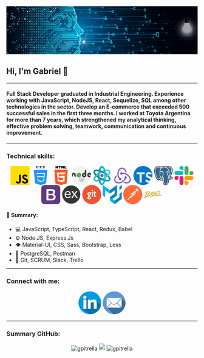 
    

<img src="./DevelopingSolutions.gif" alt="DevelopingSolutions" />
<h2> Hi, I'm Gabriel 👋 </h2>
<hr>
<h4>Full Stack Developer graduated in Industrial Engineering. Experience working with JavaScript, NodeJS, React, Sequelize, SQL among other technologies in the sector. Develop an E-commerce that exceeded 500 successful sales in the first three months. I worked at Toyota Argentina for more than 7 years, which strengthened my analytical thinking, effective problem solving, teamwork, communication and continuous improvement.</h4>
<hr>
<h3>Technical skills:</h3>
<div align="center">
  <img src="./img/skills/js.png" width="50" height="50" align="center"/>
  <img src="/img/skills/css.png" width="50" height="50" align="center"/>
  <img src="/img/skills/html-5.png" width="50" height="50" align="center"/>
  <img src="/img/skills/nodejs.png" width="50" height="50" align="center"/>
  <img src="/img/skills/react.png" width="50" height="50" align="center"/>
  <img src="/img/skills/redux.png" width="50" height="50" align="center"/>
  <img src="/img/skills/typescript.png" width="50" height="50" align="center"/>
  <img src="/img/skills/postgre.png" width="50" height="50" align="center"/>
  <img src="/img/skills/slack.png" width="50" height="50" align="center"/>
  <img src="/img/skills/bootstrap.png" width="50" height="50" align="center"/>
  <img src="/img/skills/express.png" width="50" height="50" align="center"/>
  <img src="/img/skills/git.png" width="50" height="50" align="center"/>
  <img src="/img/skills/material-ui.svg" width="50" height="50" align="center"/>
  <img src="/img/skills/postman.svg" width="50" height="50" align="center"/>
  <img src="/img/skills/babel.png" width="50" height="50" align="center"/>
</div> 
<p></p>
<div>
    <h4>🧠 Summary:</h4>
    <ul>
        <li>💻 JavaScript, TypeScript, React, Redux, Babel</li>
        <li>⚙️ Node.JS, Express.Js</li>
        <li>👁️ Material-UI, CSS, Sass, Bootstrap, Less</li>
        <li>💽 PostgreSQL, Postman</li>
        <li>💬 Git, SCRUM, Slack, Trello</li>
    </ul>
</div> 
<hr>
<h3 align="left">Connect with me:</h3>
<p align="center">
    <a href="https://www.linkedin.com/in/gabrielpitrella/"><img align-self="center" src="./img/contact/linkedin.png" alt="https://www.linkedin.com/in/gabrielpitrella/" width="60px" /></a>
    <a href="mailto:gabrielpitrella@gmail.com" ><img src="./img/contact/email.png" alt="gabrielpitrella@gmail.com" width="60px"></a>
</p>
<hr>
<h3 align="left">Summary GitHub:</h3>
<div align="center">
    <img align="center" src="https://github-readme-stats.vercel.app/api/top-langs?username=gpitrella&show_icons=true&theme=dark&locale=en&layout=compact" alt="gpitrella" /><span margin="10px"></span>
    <img src="https://github-readme-stats.vercel.app/api?username=gpitrella&show_icons=true&theme=dark&hide=issues"/><span margin="10px"></span>
    <img align="center" src="https://github-readme-streak-stats.herokuapp.com/?user=gpitrella&theme=dark" alt="gpitrella" />
</div>
</br>